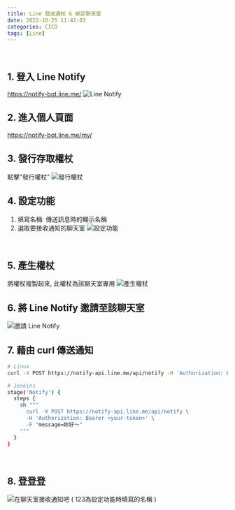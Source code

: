 ```yaml
---
title: Line 發送通知 & 綁定聊天室
date: 2022-10-25 11:42:03
categories: CICD
tags: [Line]
---
```


<br/>

## 1. 登入 Line Notify
https://notify-bot.line.me/
![Line Notify](line-notify.png "lineNotifyLogo")

## 2. 進入個人頁面
https://notify-bot.line.me/my/
<br>

## 3. 發行存取權杖
點擊"發行權杖"
![發行權杖](public-token.png "publicToken")
<br>

## 4. 設定功能
1. 填寫名稱: 傳送訊息時的顯示名稱
2. 選取要接收通知的聊天室
![設定功能](choose-room.png "chooseRoom")
<br>

## 5. 產生權杖
將權杖複製起來, 此權杖為該聊天室專用
![產生權杖](copy-token.png "copyToken")
<br>

## 6. 將 Line Notify 邀請至該聊天室
![邀請 Line Notify](invite-line-notify.png "inviteLineNotify")
<br>

## 7. 藉由 curl 傳送通知
```bash
# Linux
curl -X POST https://notify-api.line.me/api/notify -H 'Authorization: Bearer <your-token>' -F "message=妳好～"

# Jenkins
stage('Notify') {
  steps {
    sh """ 
      curl -X POST https://notify-api.line.me/api/notify \
      -H 'Authorization: Bearer <your-token>' \
      -F "message=妳好～"
    """ 
  }
}
```
<br>


## 8. 登登登
![在聊天室接收通知吧 ( 123為設定功能時填寫的名稱 )](line-notify-send-message.png "lineNotifySendMessage")
